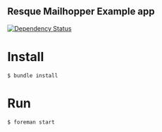 Resque Mailhopper Example app
---

[![Dependency Status](https://gemnasium.com/linjunpop/resque_mailhopper_example.png)](https://gemnasium.com/linjunpop/resque_mailhopper_example)

Install
===

```
$ bundle install
```

Run
===

```
$ foreman start
```

